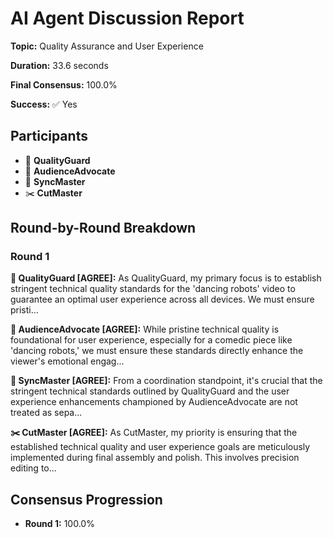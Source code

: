 # AI Agent Discussion Report

**Topic:** Quality Assurance and User Experience

**Duration:** 33.6 seconds

**Final Consensus:** 100.0%

**Success:** ✅ Yes

## Participants

- 🤖 **QualityGuard**
- 🤖 **AudienceAdvocate**
- 🎯 **SyncMaster**
- ✂️ **CutMaster**

## Round-by-Round Breakdown

### Round 1

**🤖 QualityGuard [AGREE]:** As QualityGuard, my primary focus is to establish stringent technical quality standards for the 'dancing robots' video to guarantee an optimal user experience across all devices. We must ensure pristi...

**🤖 AudienceAdvocate [AGREE]:** While pristine technical quality is foundational for user experience, especially for a comedic piece like 'dancing robots,' we must ensure these standards directly enhance the viewer's emotional engag...

**🎯 SyncMaster [AGREE]:** From a coordination standpoint, it's crucial that the stringent technical standards outlined by QualityGuard and the user experience enhancements championed by AudienceAdvocate are not treated as sepa...

**✂️ CutMaster [AGREE]:** As CutMaster, my priority is ensuring that the established technical quality and user experience goals are meticulously implemented during final assembly and polish. This involves precision editing to...

## Consensus Progression

- **Round 1:** 100.0%

